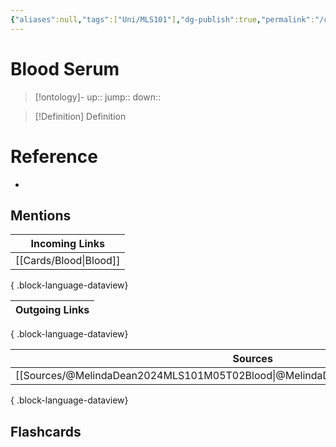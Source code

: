 ```yaml
---
{"aliases":null,"tags":["Uni/MLS101"],"dg-publish":true,"permalink":"/cards/blood-serum/","dgPassFrontmatter":true}
---
```


# Blood Serum

> [!ontology]-
> up:: 
> jump:: 
> down:: 

> [!Definition] Definition
> 

# Reference
- 

## Mentions
| Incoming Links            |
| ------------------------- |
| [[Cards/Blood\|Blood]] |

{ .block-language-dataview}

| Outgoing Links |
| -------------- |

{ .block-language-dataview}

| Sources                                                                             |
| ----------------------------------------------------------------------------------- |
| [[Sources/@MelindaDean2024MLS101M05T02Blood\|@MelindaDean2024MLS101M05T02Blood]] |

{ .block-language-dataview}

## Flashcards 
